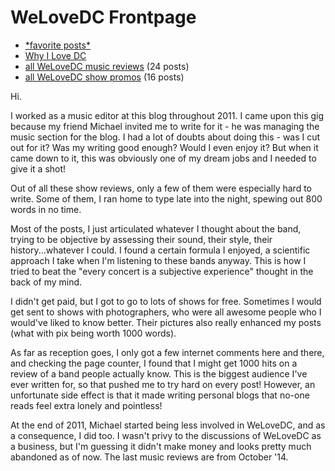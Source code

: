 # WeLoveDC Frontpage

- [\*favorite posts\*](/tag/welovedc-fav)
- [Why I Love DC](why-i-love-dc-martin)
- [all WeLoveDC music reviews](/tag/welovemusic) (24 posts)
- [all WeLoveDC show promos](/tag/hotticket) (16 posts)


Hi.

I worked as a music editor at this blog throughout 2011. I came upon this gig because my friend Michael invited me to write for it - he was managing the music section for the blog. I had a lot of doubts about doing this - was I cut out for it? Was my writing good enough? Would I even enjoy it? But when it came down to it, this was obviously one of my dream jobs and I needed to give it a shot!

Out of all these show reviews, only a few of them were especially hard to write. Some of them, I ran home to type late into the night, spewing out 800 words in no time. 

Most of the posts, I just articulated whatever I thought about the band, trying to be objective by assessing their sound, their style, their history...whatever I could. I found a certain formula I enjoyed, a scientific approach I take when I'm listening to these bands anyway. This is how I tried to beat the "every concert is a subjective experience" thought in the back of my mind.

I didn't get paid, but I got to go to lots of shows for free. Sometimes I would get sent to shows with photographers, who were all awesome people who I would've liked to know better. Their pictures also really enhanced my posts (what with pix being worth 1000 words).

As far as reception goes, I only got a few internet comments here and there, and checking the page counter, I found that I might get 1000 hits on a review of a band people actually know. This is the biggest audience I've ever written for, so that pushed me to try hard on every post! However, an unfortunate side effect is that it made writing personal blogs that no-one reads feel extra lonely and pointless!

At the end of 2011, Michael started being less involved in WeLoveDC, and as a consequence, I did too. I wasn't privy to the discussions of WeLoveDC as a business, but I'm guessing it didn't make money and looks pretty much abandoned as of now. The last music reviews are from October '14.
